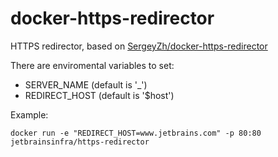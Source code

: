# docker-https-redirector
HTTPS redirector, based on [SergeyZh/docker-https-redirector](https://github.com/SergeyZh/docker-https-redirector)

There are enviromental variables to set:
* SERVER_NAME (default is '_')
* REDIRECT_HOST (default is '$host')

Example:
```
docker run -e "REDIRECT_HOST=www.jetbrains.com" -p 80:80 jetbrainsinfra/https-redirector
```